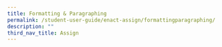 ```yaml
---
title: Formatting & Paragraphing
permalink: /student-user-guide/enact-assign/formattingparagraphing/
description: ""
third_nav_title: Assign
---
```

